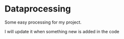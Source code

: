 # Dataprocessing
Some easy processing for my project.

I will update it when something new is added in the code
